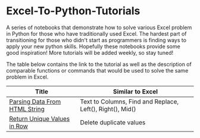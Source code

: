 # Excel-To-Python-Tutorials
A series of notebooks that demonstrate how to solve various Excel problem in Python for those who have traditionally used Excel. The hardest part of transitioning for those who didn't start as programmers is finding ways to apply your new python skills. Hopefully these notebooks provide some good inspiration! More tutorials will be added weekly, so stay tuned!

The table below contains the link to the tutorial as well as the description of comparable functions or commands that would be used to solve the same problem in Excel.

|Title | Similar to Excel |
|--|--|
|[Parsing Data From HTML String](Parse-Data-From-HTML-String/Parsing-Data-From-HTML-String.ipynb)| Text to Columns, Find and Replace, Left(), Right(), Mid() |
|[Return Unique Values in Row](https://github.com/israel-dryer/Excel-To-Python-Tutorials/blob/master/Remove-Duplicate-Values/Remove-Duplicate-Values.ipynb) | Delete duplicate values |

